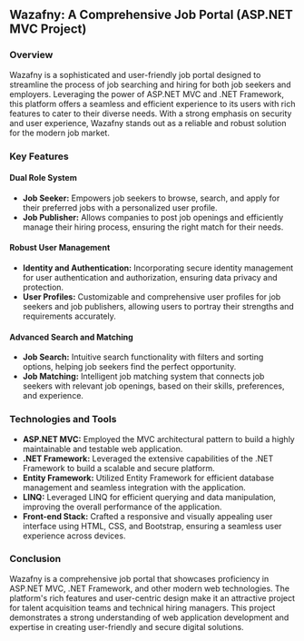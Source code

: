 ## Wazafny: A Comprehensive Job Portal (ASP.NET MVC Project)

### Overview
Wazafny is a sophisticated and user-friendly job portal designed to streamline the process of job searching and hiring for both job seekers and employers. Leveraging the power of ASP.NET MVC and .NET Framework, this platform offers a seamless and efficient experience to its users with rich features to cater to their diverse needs. With a strong emphasis on security and user experience, Wazafny stands out as a reliable and robust solution for the modern job market.

### Key Features

#### Dual Role System
* **Job Seeker:** Empowers job seekers to browse, search, and apply for their preferred jobs with a personalized user profile.
* **Job Publisher:** Allows companies to post job openings and efficiently manage their hiring process, ensuring the right match for their needs.

#### Robust User Management
* **Identity and Authentication:** Incorporating secure identity management for user authentication and authorization, ensuring data privacy and protection.
* **User Profiles:** Customizable and comprehensive user profiles for job seekers and job publishers, allowing users to portray their strengths and requirements accurately.

#### Advanced Search and Matching
* **Job Search:** Intuitive search functionality with filters and sorting options, helping job seekers find the perfect opportunity.
* **Job Matching:** Intelligent job matching system that connects job seekers with relevant job openings, based on their skills, preferences, and experience.

### Technologies and Tools
* **ASP.NET MVC:** Employed the MVC architectural pattern to build a highly maintainable and testable web application.
* **.NET Framework:** Leveraged the extensive capabilities of the .NET Framework to build a scalable and secure platform.
* **Entity Framework:** Utilized Entity Framework for efficient database management and seamless integration with the application.
* **LINQ:** Leveraged LINQ for efficient querying and data manipulation, improving the overall performance of the application.
* **Front-end Stack:** Crafted a responsive and visually appealing user interface using HTML, CSS, and Bootstrap, ensuring a seamless user experience across devices.

### Conclusion
Wazafny is a comprehensive job portal that showcases proficiency in ASP.NET MVC, .NET Framework, and other modern web technologies. The platform's rich features and user-centric design make it an attractive project for talent acquisition teams and technical hiring managers. This project demonstrates a strong understanding of web application development and expertise in creating user-friendly and secure digital solutions.
 
